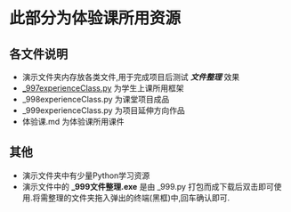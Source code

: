 # 此部分为体验课所用资源
## 各文件说明
* 演示文件夹内存放各类文件,用于完成项目后测试 ***文件整理*** 效果  
* [_997experienceClass.py](体验课/_997experienceClass.py) 为学生上课所用框架
* _998experienceClass.py 为课堂项目成品
* _999experienceClass.py 为项目延伸方向作品
* 体验课.md 为体验课所用课件
## 其他
* 演示文件夹中有少量Python学习资源
* 演示文件中的 **_999文件整理.exe** 是由 _999.py 打包而成下载后双击即可使用.将需整理的文件夹拖入弹出的终端(黑框)中,回车确认即可.